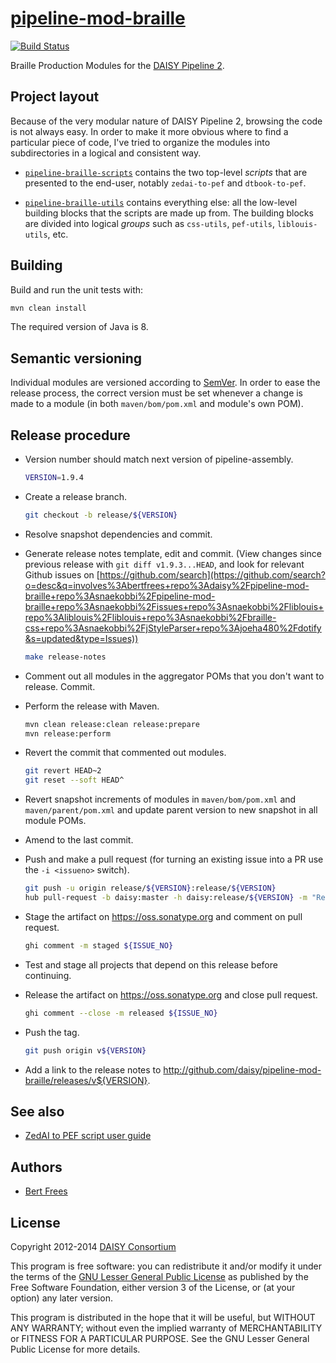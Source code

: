 [pipeline-mod-braille][]
========================

[![Build Status](https://travis-ci.org/daisy/pipeline-mod-braille.png?branch=master)](https://travis-ci.org/daisy/pipeline-mod-braille)

Braille Production Modules for the [DAISY Pipeline 2][pipeline].

Project layout
--------------
Because of the very modular nature of DAISY Pipeline 2, browsing the
code is not always easy. In order to make it more obvious where to
find a particular piece of code, I've tried to organize the modules
into subdirectories in a logical and consistent way.

- [`pipeline-braille-scripts`](pipeline-braille-scripts) contains the
  two top-level *scripts* that are presented to the end-user, notably
  `zedai-to-pef` and `dtbook-to-pef`.

- [`pipeline-braille-utils`](pipeline-braille-utils) contains everything
  else: all the low-level building blocks that the scripts are made up
  from. The building blocks are divided into logical *groups* such as
  `css-utils`, `pef-utils`, `liblouis-utils`, etc.

Building
--------
Build and run the unit tests with:

```sh
mvn clean install
```

The required version of Java is 8.

Semantic versioning
-------------------
Individual modules are versioned according to [SemVer](http://semver.org/). In order to ease the
release process, the correct version must be set whenever a change is made to a module (in both
`maven/bom/pom.xml` and module's own POM).

Release procedure
-----------------
- Version number should match next version of pipeline-assembly.

  ```sh
  VERSION=1.9.4
  ```

- Create a release branch.

  ```sh
  git checkout -b release/${VERSION}
  ```
  
- Resolve snapshot dependencies and commit.
- Generate release notes template, edit and commit. (View changes since previous release with `git diff v1.9.3...HEAD`, and look for relevant Github issues on [https://github.com/search](https://github.com/search?o=desc&q=involves%3Abertfrees+repo%3Adaisy%2Fpipeline-mod-braille+repo%3Asnaekobbi%2Fpipeline-mod-braille+repo%3Asnaekobbi%2Fissues+repo%3Asnaekobbi%2Fliblouis+repo%3Aliblouis%2Fliblouis+repo%3Asnaekobbi%2Fbraille-css+repo%3Asnaekobbi%2FjStyleParser+repo%3Ajoeha480%2Fdotify&s=updated&type=Issues))

  ```sh
  make release-notes
  ```

- Comment out all modules in the aggregator POMs that you don't want to release. Commit.
- Perform the release with Maven.

  ```sh
  mvn clean release:clean release:prepare
  mvn release:perform
  ```

- Revert the commit that commented out modules.
  
  ```sh
  git revert HEAD~2
  git reset --soft HEAD^
  ```

- Revert snapshot increments of modules in `maven/bom/pom.xml` and `maven/parent/pom.xml` and update
  parent version to new snapshot in all module POMs.
- Amend to the last commit.
- Push and make a pull request (for turning an existing issue into a PR use the `-i <issueno>` switch).

  ```sh
  git push -u origin release/${VERSION}:release/${VERSION}
  hub pull-request -b daisy:master -h daisy:release/${VERSION} -m "Release version ${VERSION}"
  ```
  
- Stage the artifact on https://oss.sonatype.org and comment on pull request.

  ```sh
  ghi comment -m staged ${ISSUE_NO}
  ```
  
- Test and stage all projects that depend on this release before continuing.
- Release the artifact on https://oss.sonatype.org and close pull request.

  ```sh
  ghi comment --close -m released ${ISSUE_NO}
  ```
  
- Push the tag.

  ```sh
  git push origin v${VERSION}
  ```

- Add a link to the release notes to http://github.com/daisy/pipeline-mod-braille/releases/v${VERSION}.

See also
--------
 - [ZedAI to PEF script user guide](http://code.google.com/p/daisy-pipeline/wiki/ZedAIToPEFDoc)

Authors
-------
- [Bert Frees][bert]

License
-------
Copyright 2012-2014 [DAISY Consortium][daisy] 

This program is free software: you can redistribute it and/or modify
it under the terms of the [GNU Lesser General Public License][lgpl]
as published by the Free Software Foundation, either version 3 of
the License, or (at your option) any later version.

This program is distributed in the hope that it will be useful,
but WITHOUT ANY WARRANTY; without even the implied warranty of
MERCHANTABILITY or FITNESS FOR A PARTICULAR PURPOSE. See the
GNU Lesser General Public License for more details.


[pipeline-mod-braille]: https://github.com/daisy/pipeline-mod-braille
[pipeline]: http://code.google.com/p/daisy-pipeline
[bert]: http://github.com/bertfrees
[daisy]: http://www.daisy.org
[lgpl]: http://www.gnu.org/licenses/lgpl.html
